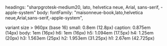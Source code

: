 
headings: "sharpgrotesk-medium20, lato, helvetica neue, Arial, sans-serif, -apple-system"
body: fontFamily: "maisonneue-book,lato,helvetica neue,Arial,sans-serif,-apple-system",


variant   size      > 960px (base 16)
small:    0.8em     (12.8px)
caption:  0.875em   (14px)
body:     1em       (16px)
h6:       1em       (16px)
h5:       1.094em   (17.5px)
h4:       1.25em    (20px)
h3:       1.563em   (25px)
h2:       1.953em   (31.25px)
h1:       2.67em    (42.725px)





